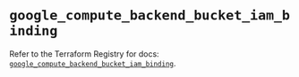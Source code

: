# `google_compute_backend_bucket_iam_binding`

Refer to the Terraform Registry for docs: [`google_compute_backend_bucket_iam_binding`](https://registry.terraform.io/providers/hashicorp/google-beta/6.32.0/docs/resources/google_compute_backend_bucket_iam_binding).

